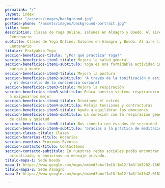 ```yaml
---
permalink: "/"
layout: index
portada: "/assets/images/background.jpg"
portada-phone: "/assets/images/background-portrait.jpg"
title: home
description: Clases de Yoga Online, salones en Almagro y Boedo. Al aire libre en Parque
  Centenario
subtitle: Clases de Yoga Online. Salones en Almagro y Boedo. Al aire libre en Parque
  Centenario
titular: Pratyaksa Yoga
seccion-beneficios-titulo: "¿Por qué practicar Yoga?"
seccion-beneficios-item1-titulo: Mejora la salud general
seccion-beneficios-item1-subtitulo: Yoga es una formidable actividad integral para
  cuerpo y mente
seccion-beneficios-item2-titulo: Mejora la postura
seccion-beneficios-item2-subtitulo: 'A través de la tonificación y estiramiento muscular,
  y el desarrollo de la conciencia corporal '
seccion-beneficios-item3-titulo: Mejora la respiración
seccion-beneficios-item3-subtitulo: Educa nuestro sistema respiratorio y nos ayuda
  a oxigenarnos mejor
seccion-beneficios-item4-titulo: Disminuye el estrés
seccion-beneficios-item4-subtitulo: Relaja tensiones y contracturas
seccion-beneficios-item5-titulo: Ayuda a equilibrar las emociones
seccion-beneficios-item5-subtitulo: La conexión con la respiración genera estados
  de calma y quietud
seccion-beneficios-item6-titulo: Nos conecta con estados de serenidad
seccion-beneficios-item6-subtitulo: 'Gracias a la práctica de meditación y relajación '
seccion-clases-titulo: Clases
seccion-horarios-titulo: Horarios
seccion-eventos: Proximos Eventos
seccion-contacto-titulo: Contactanos
seccion-contacto-subtitulo: En nuestras redes sociales podés encontrar información
  actualizada, o enviarnos un mensaje privado.
titulo-mapa-1: Sede Boedo
mapa-1: https://www.google.com/maps/embed?pb=!1m18!1m12!1m3!1d3282.7665585455597!2d-58.418360884769534!3d-34.63533908045137!2m3!1f0!2f0!3f0!3m2!1i1024!2i768!4f13.1!3m3!1m2!1s0x95bccb0799a29e57%3A0x26520cb7dbb9548b!2sAvenida%20Boedo%20%26%20Las%20Casas%2C%20Buenos%20Aires!5e0!3m2!1ses!2sar!4v1582465760856!5m2!1ses!2sar
titulo-mapa-2: Sede Almagro
mapa-2: https://www.google.com/maps/embed?pb=!1m18!1m12!1m3!1d1642.0182750629945!2d-58.42284701533737!3d-34.603237260240604!2m3!1f0!2f0!3f0!3m2!1i1024!2i768!4f13.1!3m3!1m2!1s0x95bcca638ccc8b5f%3A0x85c3e364aeb32d65!2sAvenida%20Corrientes%20%26%20Francisco%20Acu%C3%B1a%20de%20Figueroa%2C%20C1192%20CABA!5e0!3m2!1ses-419!2sar!4v1570723235709!5m2!1ses-419!2sar

---
```

